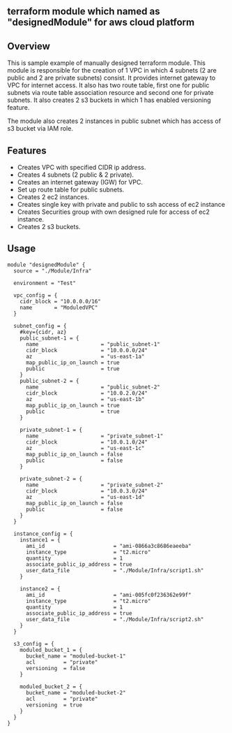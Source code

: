 ## terraform module which named as "designedModule" for aws cloud platform

## Overview

This is sample example of manually designed terraform module. This module is responsible for the creation of 1 VPC in which
4 subnets (2 are public and 2 are private subnets) consist. It provides internet gateway to VPC for internet access.
It also has two route table, first one for public subnets via route table association resource and second one  for private
subnets. It also creates 2 s3 buckets in which 1 has enabled versioning feature.

The module also creates 2 instances in public subnet which has access of s3 bucket via IAM role.

## Features

- Creates VPC with specified CIDR ip address.
- Creates 4 subnets (2 public & 2 private).
- Creates an internet gateway (IGW) for VPC.
- Set up route table for public subnets.
- Creates 2 ec2 instances.
- Creates single key with private and public to ssh access of ec2 instance
- Creates Securities group with own designed rule for access of ec2 instance.
- Creates 2 s3 buckets. 

## Usage

```
module "designedModule" {
  source = "./Module/Infra"

  environment = "Test"

  vpc_config = {
    cidr_block = "10.0.0.0/16"
    name       = "ModuledVPC"
  }

  subnet_config = {
    #key={cidr, az}
    public_subnet-1 = {
      name                    = "public_subnet-1"
      cidr_block              = "10.0.0.0/24"
      az                      = "us-east-1a"
      map_public_ip_on_launch = true
      public                  = true
    }
    public_subnet-2 = {
      name                    = "public_subnet-2"
      cidr_block              = "10.0.2.0/24"
      az                      = "us-east-1b"
      map_public_ip_on_launch = true
      public                  = true
    }

    private_subnet-1 = {
      name                    = "private_subnet-1"
      cidr_block              = "10.0.1.0/24"
      az                      = "us-east-1c"
      map_public_ip_on_launch = false
      public                  = false
    }

    private_subnet-2 = {
      name                    = "private_subnet-2"
      cidr_block              = "10.0.3.0/24"
      az                      = "us-east-1d"
      map_public_ip_on_launch = false
      public                  = false
    }
  }

  instance_config = {
    instance1 = {
      ami_id                      = "ami-0866a3c8686eaeeba"
      instance_type               = "t2.micro"
      quantity                    = 1
      associate_public_ip_address = true
      user_data_file              = "./Module/Infra/script1.sh"
    }

    instance2 = {
      ami_id                      = "ami-005fc0f236362e99f"
      instance_type               = "t2.micro"
      quantity                    = 1
      associate_public_ip_address = true
      user_data_file              = "./Module/Infra/script2.sh"
    }
  }

  s3_config = {
    moduled_bucket_1 = {
      bucket_name = "moduled-bucket-1"
      acl         = "private"
      versioning  = false
    }

    moduled_bucket_2 = {
      bucket_name = "moduled-bucket-2"
      acl         = "private"
      versioning  = true
    }
  }
}

```